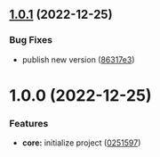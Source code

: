 ## [1.0.1](https://github.com/js-omar/stylelint-config/compare/v1.0.0...v1.0.1) (2022-12-25)

### Bug Fixes

- publish new version ([86317e3](https://github.com/js-omar/stylelint-config/commit/86317e3b712321378383422c7b2dfff9141c7092))

# 1.0.0 (2022-12-25)

### Features

- **core:** initialize project ([0251597](https://github.com/js-omar/stylelint-config/commit/0251597e0a9aba2c560625f716ddf72577d9f430))
